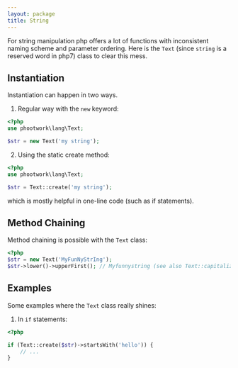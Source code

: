 ```yaml
---
layout: package
title: String
---
```


For string manipulation php offers a lot of functions with inconsistent naming scheme and parameter ordering. Here is the `Text` (since `string` is a reserved word in php7) class to clear this mess.

## Instantiation

Instantiation can happen in two ways.

1) Regular way with the `new` keyword:

```php
<?php
use phootwork\lang\Text;

$str = new Text('my string');
```

2) Using the static create method:

```php
<?php
use phootwork\lang\Text;

$str = Text::create('my string');
```

which is mostly helpful in one-line code (such as if statements).

## Method Chaining

Method chaining is possible with the `Text` class:

```php
<?php
$str = new Text('MyFunNyStrIng');
$str->lower()->upperFirst(); // Myfunnystring (see also Text::capitalize())
```

## Examples

Some examples where the `Text` class really shines:

1) In `if` statements:

```php
<?php

if (Text::create($str)->startsWith('hello')) {
	// ...
}
```
